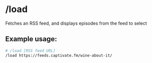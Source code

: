 /load
=====

Fetches an RSS feed, and displays episodes from the feed to select

## Example usage:
```bash
# /load [RSS feed URL]
/load https://feeds.captivate.fm/wine-about-it/
```
